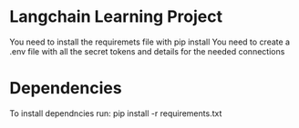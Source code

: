 # Langchain Learning Project

You need to install the requiremets file with pip install
You need to create a .env file with all the secret tokens and details for the needed connections


# Dependencies
To install dependncies run:
pip install -r requirements.txt